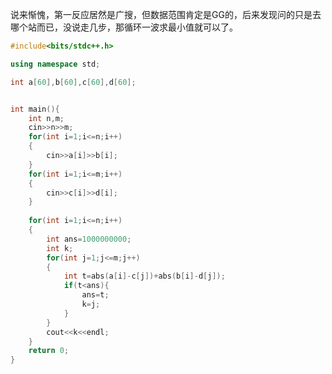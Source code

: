 说来惭愧，第一反应居然是广搜，但数据范围肯定是GG的，后来发现问的只是去哪个站而已，没说走几步，那循环一波求最小值就可以了。

```cpp
#include<bits/stdc++.h>

using namespace std;

int a[60],b[60],c[60],d[60];


int main(){
	int n,m;
	cin>>n>>m;
	for(int i=1;i<=n;i++)
	{
		cin>>a[i]>>b[i];
	}
	for(int i=1;i<=m;i++)
	{
		cin>>c[i]>>d[i];
	}
	
	for(int i=1;i<=n;i++)
	{
		int ans=1000000000;
		int k;
		for(int j=1;j<=m;j++)
		{
			int t=abs(a[i]-c[j])+abs(b[i]-d[j]);
			if(t<ans){
				ans=t;
				k=j;
			}
		}
		cout<<k<<endl;
	}
	return 0;
} 
```